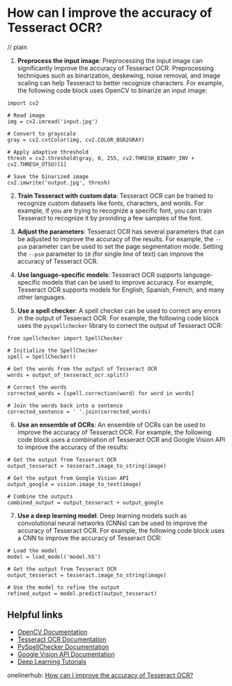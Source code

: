 # How can I improve the accuracy of Tesseract OCR?
// plain

1. **Preprocess the input image**: Preprocessing the input image can significantly improve the accuracy of Tesseract OCR. Preprocessing techniques such as binarization, deskewing, noise removal, and image scaling can help Tesseract to better recognize characters. For example, the following code block uses OpenCV to binarize an input image:

```
import cv2

# Read image
img = cv2.imread('input.jpg')

# Convert to grayscale
gray = cv2.cvtColor(img, cv2.COLOR_BGR2GRAY)

# Apply adaptive threshold
thresh = cv2.threshold(gray, 0, 255, cv2.THRESH_BINARY_INV + cv2.THRESH_OTSU)[1]

# Save the binarized image
cv2.imwrite('output.jpg', thresh)
```

2. **Train Tesseract with custom data**: Tesseract OCR can be trained to recognize custom datasets like fonts, characters, and words. For example, if you are trying to recognize a specific font, you can train Tesseract to recognize it by providing a few samples of the font.

3. **Adjust the parameters**: Tesseract OCR has several parameters that can be adjusted to improve the accuracy of the results. For example, the `--psm` parameter can be used to set the page segmentation mode. Setting the `--psm` parameter to `10` (for single line of text) can improve the accuracy of Tesseract OCR.

4. **Use language-specific models**: Tesseract OCR supports language-specific models that can be used to improve accuracy. For example, Tesseract OCR supports models for English, Spanish, French, and many other languages.

5. **Use a spell checker**: A spell checker can be used to correct any errors in the output of Tesseract OCR. For example, the following code block uses the `pyspellchecker` library to correct the output of Tesseract OCR:

```
from spellchecker import SpellChecker

# Initialize the SpellChecker
spell = SpellChecker()

# Get the words from the output of Tesseract OCR
words = output_of_tesseract_ocr.split()

# Correct the words
corrected_words = [spell.correction(word) for word in words]

# Join the words back into a sentence
corrected_sentence = ' '.join(corrected_words)
```

6. **Use an ensemble of OCRs**: An ensemble of OCRs can be used to improve the accuracy of Tesseract OCR. For example, the following code block uses a combination of Tesseract OCR and Google Vision API to improve the accuracy of the results:

```
# Get the output from Tesseract OCR
output_tesseract = tesseract.image_to_string(image)

# Get the output from Google Vision API
output_google = vision.image_to_text(image)

# Combine the outputs
combined_output = output_tesseract + output_google
```

7. **Use a deep learning model**: Deep learning models such as convolutional neural networks (CNNs) can be used to improve the accuracy of Tesseract OCR. For example, the following code block uses a CNN to improve the accuracy of Tesseract OCR:

```
# Load the model
model = load_model('model.h5')

# Get the output from Tesseract OCR
output_tesseract = tesseract.image_to_string(image)

# Use the model to refine the output
refined_output = model.predict(output_tesseract)
```

## Helpful links

- [OpenCV Documentation](https://opencv.org/documentation/)
- [Tesseract OCR Documentation](https://github.com/tesseract-ocr/tesseract/wiki)
- [PySpellChecker Documentation](https://pyspellchecker.readthedocs.io/en/latest/)
- [Google Vision API Documentation](https://cloud.google.com/vision/docs/)
- [Deep Learning Tutorials](https://www.tensorflow.org/tutorials/images/cnn)

onelinerhub: [How can I improve the accuracy of Tesseract OCR?](https://onelinerhub.com/tesseract-ocr/how-can-i-improve-the-accuracy-of-tesseract-ocr)